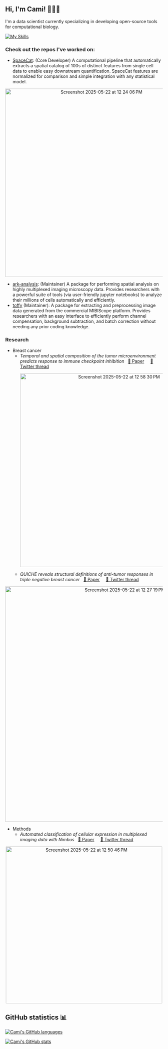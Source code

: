 ## Hi, I'm Cami! 👩🏼‍💻

<!--
**camisowers/camisowers** is a ✨ _special_ ✨ repository because its `README.md` (this file) appears on your GitHub profile.

Here are some ideas to get you started:

- 🔭 I’m currently working on ...
- 🌱 I’m currently learning ...
- 👯 I’m looking to collaborate on ...
- 🤔 I’m looking for help with ...
- 💬 Ask me about ...
- 📫 How to reach me: ...
- 😄 Pronouns: ...
- ⚡ Fun fact: ...
-->

I'm a data scientist currently specializing in developing open-source tools for computational biology.

[![My Skills](https://skillicons.dev/icons?i=py,cpp,java,r,matlab,docker,github,githubactions,pytorch,vscode)](https://skillicons.dev)

### Check out the repos I've worked on:
* [SpaceCat](https://github.com/angelolab/SpaceCat): (Core Developer) A computational pipeline that automatically extracts a spatial catalog of
100s of distinct features from single cell data to enable easy downstream quantification. SpaceCat
features are normalized for comparison and simple integration with any statistical model.
<p align="center">
  <img width="600" alt="Screenshot 2025-05-22 at 12 24 06 PM" src="https://github.com/user-attachments/assets/57ac107f-4c50-4869-8642-d1d63caf94a6" />
<p>

* [ark-analysis](https://github.com/angelolab/ark-analysis): (Maintainer) A package for performing spatial analysis on highly multiplexed
imaging microscopy data. Provides researchers with a powerful suite of tools (via user-friendly jupyter notebooks) to analyze their
millions of cells automatically and efficiently.
* [toffy](https://github.com/angelolab/toffy) (Maintainer): A package for extracting and preprocessing image data generated from the
commercial MIBIScope platform. Provides researchers with an easy interface to efficiently perform channel
compensation, background subtraction, and batch correction without needing any prior coding knowledge.

### Research 
* Breast cancer
  - *Temporal and spatial composition of the tumor microenvironment predicts response to immune checkpoint inhibition* &nbsp; [📓 Paper](https://www.biorxiv.org/content/10.1101/2025.01.26.634557v1) &nbsp; &nbsp; [🧵 Twitter thread](https://x.com/NoahGreenwald/status/1884632646913011876) &nbsp; &nbsp; <p align="center"><img width="617" alt="Screenshot 2025-05-22 at 12 58 30 PM" src="https://github.com/user-attachments/assets/74bd6168-cc55-4db5-9a7d-869f83300033" /><p>
  - *QUICHE reveals structural definitions of anti-tumor responses in triple negative breast cancer* &nbsp; [📓 Paper](https://www.biorxiv.org/content/10.1101/2025.01.06.631548v1) &nbsp; &nbsp; [🧵 Twitter thread](https://x.com/JoleneRanek/status/1877756612091527413)
<p align="center">
<img width="750" alt="Screenshot 2025-05-22 at 12 27 19 PM" src="https://github.com/user-attachments/assets/d1dadeec-4959-4235-a5a6-aa2216eb3dca" />
<p>

* Methods
  - *Automated classification of cellular expression in multiplexed imaging data with Nimbus* &nbsp; [📓 Paper](https://www.biorxiv.org/content/10.1101/2024.06.02.597062v1) &nbsp; &nbsp; [🧵 Twitter thread](https://x.com/NoahGreenwald/status/1797660337212408163)
<p align="center">
<img width="500" alt="Screenshot 2025-05-22 at 12 50 46 PM" src="https://github.com/user-attachments/assets/c68abc82-104d-4067-a400-30b815846854" />
<p>

## GitHub statistics 📊

[![Cami's GitHub languages](https://github-readme-stats.vercel.app/api/top-langs?username=camisowers&layout=compact&hide=html,CSS&langs_count=10)](https://github.com/anuraghazra/github-readme-stats)

[![Cami's GitHub stats](https://github-readme-stats.vercel.app/api?username=camisowers&show_icons=true&include_all_commits=true&count_private=true&custom_title=Contributions)](https://github.com/anuraghazra/github-readme-stats)
